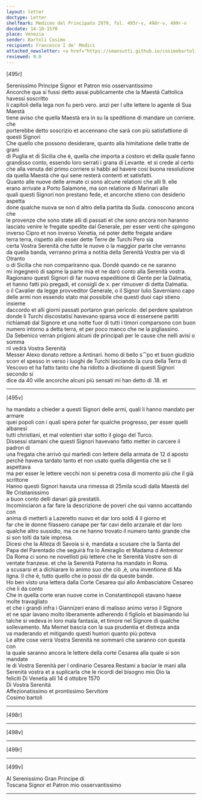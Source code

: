 ```yaml
---
layout: letter
doctype: Letter
shelfmark: Mediceo del Principato 2979, fol. 495r-v, 498r-v, 499r-v
docdate: 14-10-1570
place: Venezia
sender: Bartoli Cosimo
recipient: Francesco I de' Medici
attached_newsletter: <a href="https://smansutti.github.io/cosimobartoli/texts/3080_212/">3080_212</a>
reviewed: 0.0
---
```


[495r]  
  
  
Serenissimo Principe Signor et Patron mio osservantissimo  
Ancorche qua si fussi detto assai publicamente che la Maestà Cattolica havessi soscritto  
li capitoli della lega non fu però vero. anzi per l ulte lettere lo agente di Sua Maestà  
tiene aviso che quella Maestà era in su la speditione di mandare un corriere. che  
porterebbe detto soscrizio et accennano che sarà con più satisfattione di questi Signori  
Che quello che possono desiderare, quanto alla himitatione delle tratte de grani  
di Puglia et di Sicilia che è, quella che importa a costoro et della quale fanno  
grandisso conto, essendo loro serrati i grana di Levante. et si crede al certo  
che alla venuta del primo corriere si habbi ad havere cosi buona resolutione  
da quella Maestà che qui sene resterà contenti et satisfatti.  
Quanto alle nuove delle armate ci sono alcune relationi che alli 9. elle  
erano arrivate a Porto Salamone, ma son relatione di Marinari alle  
quali questi Signori non prestano fede, et ancorche stieno con desiderio aspetta  
done qualche nuova se non d altro della partita da Suda. conoscono ancora che  
le provenze che sono state alli dì passati et che sono ancora non haranno  
lasciato venire le fregate spedite dal Generale, per esser venti che spingono  
inverso Cipro et non inverso Venetia, né poter dette fregate andare  
terra terra, rispetto allo esser dette Terre de Turchi Pero sia  
certa Vostra Serenità che tutte le nuove o la maggior parte che verranno  
da quella banda, verranno prima a notitia della Serenità Vostra per via di Otranto  
o di Sicilia che non compariranno qua. Dondè quando ce ne saranno  
mi ingegnerò di sapme la parte mia et ne darò conto alla Serenità vostra.  
Ragionano questi Signori di far nuova espeditione di Gente per la Dalmatia,  
et hanno fatti più pregadi, et consigli de x. per rimuover di detta Dalmatia.  
o il Cavalier da legge provveditor Generale, o il Signor Iulio Saverniano capo  
delle armi non essendo stato mai possibile che questi duoi capi stieno insieme  
daccordo et alli giorni passati portaron gran pericolo. del perdere spalatron  
donde li Turchi discostatisi havevano sparsa voce di essersene partiti  
richiamati dal Signore et una notte fuor di tutti i timori comparsono con buon  
numero intorno a detta terra, et per poco manco che ne la pigliassino.  
Da Sebenico verran prigioni alcuni de principali per le cause che nelli avisi o somma  
rii vedrà Vostra Serenità  
Messer Alexo donato rettore a Antinari. homo di bello s⁀po et buon giudizio  
scorr el spesso in verso i luoghi de Turchi lasciando la cura della Terra di  
Vescovo et ha fatto tanto che ha ridotto a divotione di questi Signori secondo si  
dice da 40 ville ancorche alcuni più sensati mi han detto di .18. et  
  
---  

[495v]  
  
  
ha mandato a chieder a questi Signori delle armi, quali li hanno mandato per armare  
quei popoli con i quali spera poter far qualche progresso, per esser quelli albanesi  
tutti christiani, et mal volentieri star sotto il giogo del Turco.  
Dissessi stamani che questi Signori havevano fatto metter in carcere il padron di  
una fregata che arrivò qui martedì con lettere della armata de 12 d aposto  
perché haveva tardato tanto et non usato quella diligentia che se li aspettava  
ma per esser le lettere vecchi non si penetra cosa di momento più che il già scrittone  
Hanno questi Signori havuta una rimessa di 25mila scudi dalla Maestà del Re Cristianissimo  
a buon conto delli danari già prestatili.  
Incominciaron a far fare la descrizione de poveri che qui vanno accattando con  
anima di metterli a Lazeretto nuovo et dar loro soldi 4 il giorno et  
far che le donne filassero canape per far cavi dello arzanale et dar loro  
qualche altro sussidio, ma ce ne hanno trovato il numero tanto grande che  
si son tolti da tale impresa.  
Dicesi che la Alteza di Savoia si è, mandata a scusare che la Santa del  
Papa del Parentado che seguirà fra lo Amiraglio et Madama d Antremor  
Da Roma ci sono ne novellisti più lettere che le Serenità Vostre son di  
ventate franzese. et che la Serenità Paterna ha mandato in Roma.  
a scusarsi et a dichiarare lo animo suo che ciò ,è, una inventione di Ma  
ligna. Il che è, tutto quello che io possi dir da queste bande.  
Ho ben visto una lettera dalla Corte Cesarea qui allo Ambasciatore Cesareo che li da conto  
Che in quella corte eran nuove come in Constantinopoli stavano haese molte travagliato  
et che i grandi infra i Giannizeri erano di malisso animo verso il Signore  
et ne spar lavano molto liberamente adherendo il figliolo et biasimando lui  
talche si vedeva in loro mala fantasia, et timore nel Signore di qualche  
sollevamento. Ma Memet bascia con la sua prudentia et distreza anda  
va maderando et mitigando questi humori quanto più poteva  
Le altre cose verrà Vostra Serenità ne sommarii che saranno con questa con  
la quale saranno ancora le lettere della corte Cesarea alla quale si son mandate  
le di Vostra Serenità per l ordinario Cesarea Restami a baciar le mani alla  
Serenità vostra et a suplicarla che le ricordi del bisogno mio Dio la  
feliciti Di Venetia alli 14 d ottobre 1570  
Di Vostra Serenità  
Affezionatissimo et prontissimo Servitore  
Cosimo bartoli  
  
---  

[498r]  
  
  
  
---  

[498v]  
  
  
  
---  

[499r]  
  
  
  
---  

[499v]  
  
  
Al Serenissimo Gran Principe di  
Toscana Signor et Patron mio osservantissimo  
  
---  

